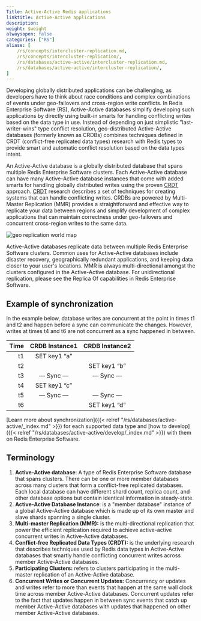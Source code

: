 ```yaml
---
Title: Active-Active Redis applications
linktitle: Active-Active applications
description:
weight: $weight
alwaysopen: false
categories: ["RS"]
aliase: [
    /rs/concepts/intercluster-replication.md,
    /rs/concepts/intercluster-replication/,
    /rs/databases/active-active/intercluster-replication.md,
    /rs/databases/active-active/intercluster-replication/,
]
---
```

Developing globally distributed applications can be challenging, as
developers have to think about race conditions and complex combinations
of events under geo-failovers and cross-region write conflicts. In Redis Enterprise Software (RS), Active-Active databases
simplify developing such applications by directly using built-in smarts
for handling conflicting writes based on the data type in use. Instead
of depending on just simplistic "last-writer-wins" type conflict
resolution, geo-distributed Active-Active databases (formerly known as CRDBs) combines techniques defined in CRDT
(conflict-free replicated data types) research with Redis types to
provide smart and automatic conflict resolution based on the data types
intent.

An Active-Active database is a globally distributed database that spans multiple Redis
Enterprise Software clusters. Each Active-Active database can have many Active-Active database instances
that come with added smarts for handling globally distributed writes
using the proven
[CRDT](https://en.wikipedia.org/wiki/Conflict-free_replicated_data_type)
approach.
[CRDT](https://en.wikipedia.org/wiki/Conflict-free_replicated_data_type)
research describes a set of techniques for creating systems that can
handle conflicting writes. CRDBs are powered by Multi-Master Replication
(MMR) provides a straightforward and effective way to replicate your
data between regions and simplify development of complex applications
that can maintain correctness under geo-failovers and concurrent
cross-region writes to the same data.

![geo replication world
map](/images/rs/crdbs.png)

Active-Active databases replicate data between multiple Redis Enterprise Software
clusters. Common uses for Active-Active databases include disaster recovery,
geographically redundant applications, and keeping data closer to your
user's locations. MMR is always multi-directional amongst the clusters
configured in the Active-Active database. For unidirectional replication, please see the
Replica Of capabilities in Redis Enterprise Software.

## Example of synchronization

In the example below, database writes are concurrent at the point in
times t1 and t2 and happen before a sync can communicate the changes.
However, writes at times t4 and t6 are not concurrent as a sync happened
in between.

|  **Time** | **CRDB Instance1** | **CRDB Instance2** |
|  ------: | :------: | :------: |
|  t1 | SET key1 “a” |  |
|  t2 |  | SET key1 “b” |
|  t3 | — Sync — | — Sync — |
|  t4 | SET key1 “c” |  |
|  t5 | — Sync — | — Sync — |
|  t6 |  | SET key1 “d” |

[Learn more about
synchronization]({{< relref "/rs/databases/active-active/_index.md" >}}) for
each supported data type and [how to develop]({{< relref "/rs/databases/active-active/develop/_index.md" >}}) with them on Redis Enterprise Software.

## Terminology

1. **Active-Active database**: A
    type of Redis Enterprise Software database that spans clusters.
    There can be one or more member databases across many clusters that
    form a conflict-free replicated databases. Each local
    database can have different shard count, replica count, and other
    database options but contain identical information in steady-state.
1. **Active-Active Database Instance**: is a "member database" instance of a global Active-Active database
    which is made up of its own master and slave shards spanning a
    single cluster.
1. **Multi-master Replication (MMR):** is the multi-directional
    replication that power the efficient replication required to achieve
    active-active concurrent writes in Active-Active databases.
1. **Conflict-free Replicated Data Types (CRDT):** is the underlying
    research that describes techniques used by Redis data types in Active-Active databases
    that smartly handle conflicting concurrent writes across member
    Active-Active databases.
1. **Participating Clusters:** refers to clusters participating in the
    multi-master replication of an Active-Active database.
1. **Concurrent Writes or Concurrent Updates:** Concurrency or updates
    and writes refer to more than events that happen at the same wall
    clock time across member Active-Active databases. Concurrent updates refer to the fact
    that updates happen in between sync events that catch up member
    Active-Active databases with updates that happened on other member Active-Active databases.
